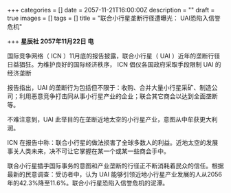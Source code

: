 +++
categories = []
date = 2057-11-21T16:00:00Z
description = ""
draft = true
images = []
tags = []
title = "联合小行星垄断行径遭曝光： UAI恐陷入信誉危机"

+++
**星辰社 2057年11月22日 电**  
   
   
国际竞争网络（ ICN ）11月底的报告披露，联合小行星（ UAI ）近年的垄断行径日益猖狂。为维护良好的国际经济秩序， ICN 倡仪各国政府采取手段限制 UAI 的经济垄断  
   
报告指出，UAI 的垄断行为包括但不限于：收购、合并大量小行星采矿、制造公司；利用恶意竞争打击同从事小行星产业的企业；联合其它商会以达到全面垄断等。  
   
不难注意到，UAI 此举目的在垄断近地太空的小行星产业，意图从中牟获更大利润。  
   
ICN 在报告中称：联合小行星的做法损害了全球多数人的利益。近地太空的发展事关人类未来，决不可让它掌握在某一个或某一些商会手中。  
   
联合小行星插手国际事务的意图和产业垄断的行径正不断消耗着民众的信任。根据最新的民意调查：受访者中，认为 UAI 能够引领近地小行星产业发展的人从2056年的42.3%降至11.6%。联合小行星恐陷入信誉危机的泥潭。